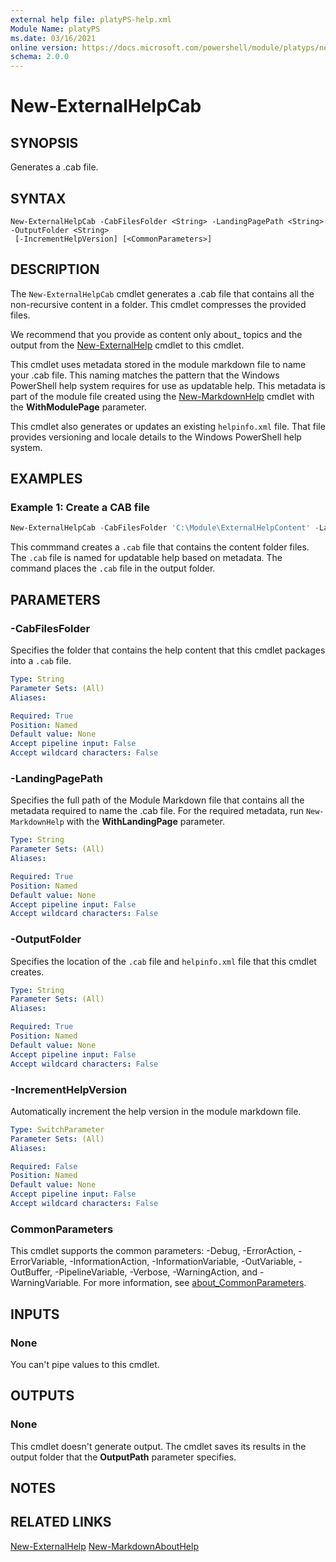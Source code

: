 ```yaml
---
external help file: platyPS-help.xml
Module Name: platyPS
ms.date: 03/16/2021
online version: https://docs.microsoft.com/powershell/module/platyps/new-externalhelpcab?view=ps-modules&wt.mc_id=ps-gethelp
schema: 2.0.0
---
```


# New-ExternalHelpCab

## SYNOPSIS
Generates a .cab file.

## SYNTAX

```
New-ExternalHelpCab -CabFilesFolder <String> -LandingPagePath <String> -OutputFolder <String>
 [-IncrementHelpVersion] [<CommonParameters>]
```

## DESCRIPTION

The `New-ExternalHelpCab` cmdlet generates a .cab file that contains all the non-recursive content
in a folder. This cmdlet compresses the provided files.

We recommend that you provide as content only about_ topics and the output from the
[New-ExternalHelp](New-ExternalHelp.md) cmdlet to this cmdlet.

This cmdlet uses metadata stored in the module markdown file to name your .cab file. This naming
matches the pattern that the Windows PowerShell help system requires for use as updatable help. This
metadata is part of the module file created using the [New-MarkdownHelp](New-MarkdownHelp.md)
cmdlet with the **WithModulePage** parameter.

This cmdlet also generates or updates an existing `helpinfo.xml` file. That file provides versioning
and locale details to the Windows PowerShell help system.

## EXAMPLES

### Example 1: Create a CAB file

```powershell
New-ExternalHelpCab -CabFilesFolder 'C:\Module\ExternalHelpContent' -LandingPagePath 'C:\Module\ModuleName.md' -OutputPath 'C:\Module\Cab\'
```

This commmand creates a `.cab` file that contains the content folder files. The `.cab` file is named
for updatable help based on metadata. The command places the `.cab` file in the output folder.

## PARAMETERS

### -CabFilesFolder

Specifies the folder that contains the help content that this cmdlet packages into a `.cab` file.

```yaml
Type: String
Parameter Sets: (All)
Aliases:

Required: True
Position: Named
Default value: None
Accept pipeline input: False
Accept wildcard characters: False
```

### -LandingPagePath

Specifies the full path of the Module Markdown file that contains all the metadata required to name
the .cab file. For the required metadata, run `New-MarkdownHelp` with the **WithLandingPage**
parameter.

```yaml
Type: String
Parameter Sets: (All)
Aliases:

Required: True
Position: Named
Default value: None
Accept pipeline input: False
Accept wildcard characters: False
```

### -OutputFolder

Specifies the location of the `.cab` file and `helpinfo.xml` file that this cmdlet creates.

```yaml
Type: String
Parameter Sets: (All)
Aliases:

Required: True
Position: Named
Default value: None
Accept pipeline input: False
Accept wildcard characters: False
```

### -IncrementHelpVersion

Automatically increment the help version in the module markdown file.

```yaml
Type: SwitchParameter
Parameter Sets: (All)
Aliases:

Required: False
Position: Named
Default value: None
Accept pipeline input: False
Accept wildcard characters: False
```

### CommonParameters

This cmdlet supports the common parameters: -Debug, -ErrorAction, -ErrorVariable,
-InformationAction, -InformationVariable, -OutVariable, -OutBuffer, -PipelineVariable, -Verbose,
-WarningAction, and -WarningVariable. For more information, see
[about_CommonParameters](http://go.microsoft.com/fwlink/?LinkID=113216).

## INPUTS

### None

You can't pipe values to this cmdlet.

## OUTPUTS

### None

This cmdlet doesn't generate output. The cmdlet saves its results in the output folder that the
**OutputPath** parameter specifies.

## NOTES

## RELATED LINKS

[New-ExternalHelp](New-ExternalHelp.md)
[New-MarkdownAboutHelp](New-MarkdownAboutHelp.md)
